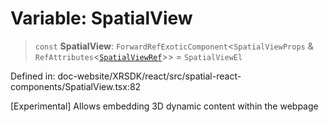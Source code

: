 # Variable: SpatialView

> `const` **SpatialView**: `ForwardRefExoticComponent`\<`SpatialViewProps` & `RefAttributes`\<[`SpatialViewRef`](../interfaces/SpatialViewRef.md)\>\> = `SpatialViewEl`

Defined in: doc-website/XRSDK/react/src/spatial-react-components/SpatialView.tsx:82

[Experimental] Allows embedding 3D dynamic content within the webpage
